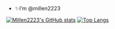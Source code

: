 - ✨I’m @millen2223

[![Millen2223's GitHub stats](https://github-readme-stats.vercel.app/api?username=millen2223&show_icons=true&theme=tokyonight)](https://github.com/millen2223/github-readme-stats)
[![Top Langs](https://github-readme-stats.vercel.app/api/top-langs/?username=millen2223&layout=compact)](https://github.com/millen2223/github-readme-stats)

<!---
millen2223/millen2223 is a ✨ special ✨ repository because its `README.md` (this file) appears on your GitHub profile.
You can click the Preview link to take a look at your changes.
important links
https://www.rstudio.com/resources/cheatsheets/ 
https://shiny.rstudio.com/tutorial/
https://shiny.rstudio.com/articles/
https://github.com/echasnovski
--->
